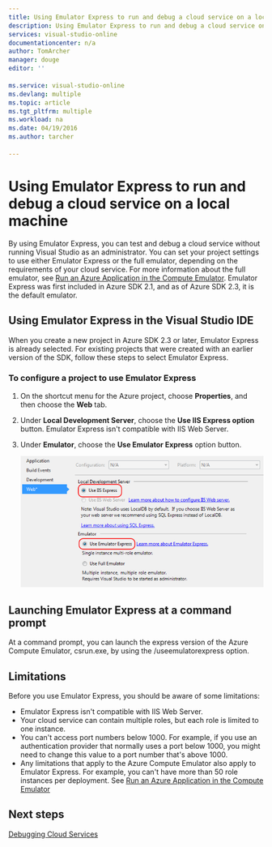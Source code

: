 ```yaml
---
title: Using Emulator Express to run and debug a cloud service on a local machine | Microsoft Azure
description: Using Emulator Express to run and debug a cloud service on a local machine
services: visual-studio-online
documentationcenter: n/a
author: TomArcher
manager: douge
editor: ''

ms.service: visual-studio-online
ms.devlang: multiple
ms.topic: article
ms.tgt_pltfrm: multiple
ms.workload: na
ms.date: 04/19/2016
ms.author: tarcher

---
```

# Using Emulator Express to run and debug a cloud service on a local machine
By using Emulator Express, you can test and debug a cloud service without running Visual Studio as an administrator. You can set your project settings to use either Emulator Express or the full emulator, depending on the requirements of your cloud service. For more information about the full emulator, see [Run an Azure Application in the Compute Emulator](storage/storage-use-emulator.md). Emulator Express was first included in Azure SDK 2.1, and as of Azure SDK 2.3, it is the default emulator.

## Using Emulator Express in the Visual Studio IDE
When you create a new project in Azure SDK 2.3 or later, Emulator Express is already selected. For existing projects that were created with an earlier version of the SDK, follow these steps to select Emulator Express.

### To configure a project to use Emulator Express
1. On the shortcut menu for the Azure project, choose **Properties**, and then choose the **Web** tab.
2. Under **Local Development Server**, choose the **Use IIS Express option** button. Emulator Express isn't compatible with IIS Web Server.
3. Under **Emulator**, choose the **Use Emulator Express** option button.
   
    ![Emulator Express](./media/vs-azure-tools-emulator-express-debug-run/IC673363.gif)

## Launching Emulator Express at a command prompt
At a command prompt, you can launch the express version of the Azure Compute Emulator, csrun.exe, by using the /useemulatorexpress option.

## Limitations
Before you use Emulator Express, you should be aware of some limitations:

* Emulator Express isn't compatible with IIS Web Server.
* Your cloud service can contain multiple roles, but each role is limited to one instance.
* You can't access port numbers below 1000. For example, if you use an authentication provider that normally uses a port below 1000, you might need to change this value to a port number that's above 1000.
* Any limitations that apply to the Azure Compute Emulator also apply to Emulator Express. For example, you can't have more than 50 role instances per deployment. See [Run an Azure Application in the Compute Emulator](http://go.microsoft.com/fwlink/p/?LinkId=623050)

## Next steps
[Debugging Cloud Services](https://msdn.microsoft.com/library/azure/ee405479.aspx)

